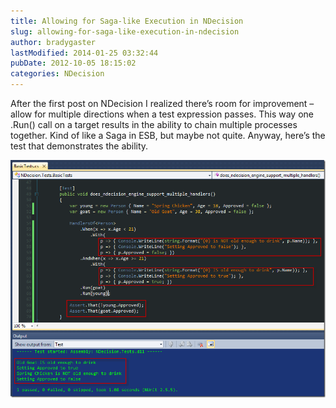 ```yaml
---
title: Allowing for Saga-like Execution in NDecision
slug: allowing-for-saga-like-execution-in-ndecision
author: bradygaster
lastModified: 2014-01-25 03:32:44
pubDate: 2012-10-05 18:15:02
categories: NDecision
---
```


<p>After the first post on NDecision I realized there&#x2019;s room for improvement &#x2013; allow for multiple directions when a test expression passes. This way one .Run() call on a target results in the ability to chain multiple processes together. Kind of like a Saga
  in ESB, but maybe not quite. Anyway, here&#x2019;s the test that demonstrates the ability.</p>
<p>
  <img src="media/image_3.png" alt="image">
</p>
